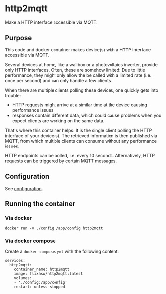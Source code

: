 # http2mqtt

Make a HTTP interface accessible via MQTT.

## Purpose

This code and docker container makes device(s) with a HTTP interface accessible via MQTT.

Several devices at home, like a wallbox or a photovoltaics inverter, provide only HTTP interfaces.
Often, these are somehow limited: Due to little performance, they might only allow the be called with a limited rate (i.e. once per second) and can only handle a few clients.

When there are multiple clients polling these devices, one quickly gets into trouble:
 
* HTTP requests might arrive at a similar time at the device causing performance issues
* responses contain different data, which could cause problems when you expect clients are working on the same data.

That's where this container helps: It is the single client polling the HTTP interface of your device(s).
The retrieved information is then published via MQTT, from which multiple clients can consume without any performance issues.

HTTP endpoints can be polled, i.e. every 10 seconds.
Alternatively, HTTP requests can be triggered by certain MQTT messages.

## Configuration

See [configuration](doc/configuration.md).

## Running the container

### Via docker

`docker run -v ./config:/app/config http2mqtt`

### Via docker compose

Create a `docker-compose.yml` with the following content:

    services:
      http2mqtt:
        container_name: http2mqtt
        image: flixhsw/http2mqtt:latest
        volumes:
        - './config:/app/config'
        restart: unless-stopped

